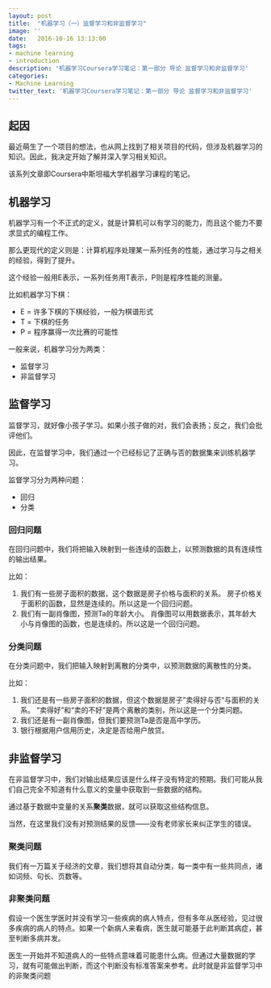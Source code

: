 ```yaml
---
layout: post
title:  "机器学习（一）监督学习和非监督学习"
image: ''
date:   2016-10-16 13:13:00
tags:
- machine learning
- introduction
description: '机器学习Coursera学习笔记：第一部分 导论 监督学习和非监督学习'
categories:
- Machine Learning
twitter_text: '机器学习Coursera学习笔记：第一部分 导论 监督学习和非监督学习'
---
```


## 起因

最近萌生了一个项目的想法，也从网上找到了相关项目的代码，但涉及机器学习的知识。因此，我决定开始了解并深入学习相关知识。

该系列文章即Coursera中斯坦福大学机器学习课程的笔记。

## 机器学习

机器学习有一个不正式的定义，就是计算机可以有学习的能力，而且这个能力不要求显式的编程工作。

那么更现代的定义则是：计算机程序处理某一系列任务的性能，通过学习与之相关的经验，得到了提升。

这个经验一般用E表示，一系列任务用T表示，P则是程序性能的测量。

比如机器学习下棋：

- E = 许多下棋的下棋经验，一般为棋谱形式
- T = 下棋的任务
- P = 程序赢得一次比赛的可能性

一般来说，机器学习分为两类：

- 监督学习
- 非监督学习

## 监督学习

监督学习，就好像小孩子学习。如果小孩子做的对，我们会表扬；反之，我们会批评他们。

因此，在监督学习中，我们通过一个已经标记了正确与否的数据集来训练机器学习。

监督学习分为两种问题：

- 回归
- 分类

### 回归问题

在回归问题中，我们将把输入映射到一些连续的函数上，以预测数据的具有连续性的输出结果。

比如：

1. 我们有一些房子面积的数据，这个数据是房子价格与面积的关系。
  房子价格关于面积的函数，显然是连续的。所以这是一个回归问题。
2. 我们有一副肖像图，预测Ta的年龄大小。
  肖像图可以用数据表示，其年龄大小与肖像图的函数，也是连续的。所以这是一个回归问题。

### 分类问题

在分类问题中，我们把输入映射到离散的分类中，以预测数据的离散性的分类。

比如：

1. 我们还是有一些房子面积的数据，但这个数据是房子”卖得好与否“与面积的关系。
  “卖得好”和“卖的不好”是两个离散的类别，所以这是一个分类问题。
2. 我们还是有一副肖像图，但我们要预测Ta是否是高中学历。
3. 银行根据用户信用历史，决定是否给用户放贷。

## 非监督学习

在非监督学习中，我们对输出结果应该是什么样子没有特定的预期。我们可能从我们自己完全不知道有什么意义的变量中获取到一些数据的结构。

通过基于数据中变量的关系**聚类**数据，就可以获取这些结构信息。

当然，在这里我们没有对预测结果的反馈——没有老师家长来纠正学生的错误。

### 聚类问题

我们有一万篇关于经济的文章，我们想将其自动分类，每一类中有一些共同点，诸如词频、句长、页数等。

### 非聚类问题

假设一个医生学医时并没有学习一些疾病的病人特点，但有多年从医经验，见过很多疾病的病人的特点。如果一个新病人来看病，医生就可能基于此判断其病症，甚至判断多病并发。

医生一开始并不知道病人的一些特点意味着可能患什么病。但通过大量数据的学习，就有可能做出判断，而这个判断没有标准答案来参考。此时就是非监督学习中的非聚类问题


